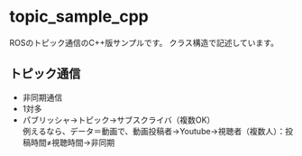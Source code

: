 # topic_sample_cpp
ROSのトピック通信のC++版サンプルです。
クラス構造で記述しています。

## トピック通信
- 非同期通信
- 1対多
- パブリッシャ→トピック→サブスクライバ（複数OK）  
例えるなら、データ＝動画で、動画投稿者→Youtube→視聴者（複数人）：投稿時間≠視聴時間→非同期
